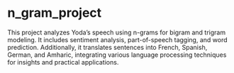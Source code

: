 # n_gram_project
  This project analyzes Yoda’s speech using n-grams for bigram and trigram modeling. It includes sentiment analysis, part-of-speech tagging, and word prediction. Additionally, it translates sentences into French, Spanish, German, and Amharic, integrating various language processing techniques for insights and practical applications.

